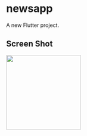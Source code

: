# newsapp

A new Flutter project.

## Screen Shot


<img src="https://github.com/mohamedkhaled239/News-App/assets/13951727/3a447fa1-cdd5-4866-a5a4-71336d50642a.png" width="200">
